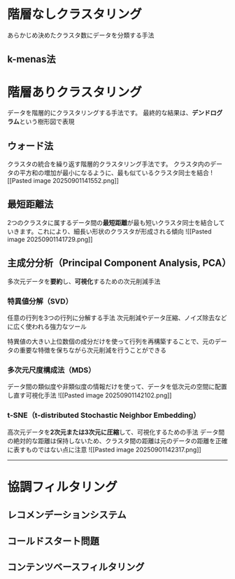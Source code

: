 # 階層なしクラスタリング
あらかじめ決めたクラスタ数にデータを分類する手法
## k-menas法

# 階層ありクラスタリング
データを階層的にクラスタリングする手法です。
最終的な結果は、**デンドログラム**という樹形図で表現
## ウォード法
クラスタの統合を繰り返す階層的クラスタリング手法です。
クラスタ内のデータの平方和の増加が最小になるように、最も似ているクラスタ同士を結合
![[Pasted image 20250901141552.png]]
## 最短距離法
2つのクラスタに属するデータ間の**最短距離**が最も短いクラスタ同士を結合していきます。これにより、細長い形状のクラスタが形成される傾向
![[Pasted image 20250901141729.png]]
## 主成分分析（Principal Component Analysis, PCA）
多次元データを**要約**し、**可視化**するための次元削減手法
### 特異値分解（SVD）
任意の行列を3つの行列に分解する手法
次元削減やデータ圧縮、ノイズ除去などに広く使われる強力なツール

特異値の大きい上位数個の成分だけを使って行列を再構築することで、元のデータの重要な特徴を保ちながら次元削減を行うことができる
### 多次元尺度構成法（MDS）
データ間の類似度や非類似度の情報だけを使って、データを低次元の空間に配置し直す可視化手法
![[Pasted image 20250901142102.png]]
### t-SNE（t-distributed Stochastic Neighbor Embedding）
高次元データを**2次元または3次元に圧縮**して、可視化するための手法
データ間の絶対的な距離は保持しないため、クラスタ間の距離は元のデータの距離を正確に表すものではない点に注意
![[Pasted image 20250901142317.png]]

---
# 協調フィルタリング
## レコメンデーションシステム
## コールドスタート問題
## コンテンツベースフィルタリング

